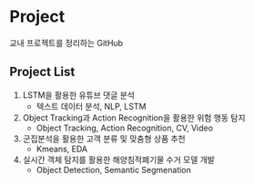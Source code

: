 # Project
교내 프로젝트를 정리하는 GitHub

## Project List
1. LSTM을 활용한 유튜브 댓글 분석
   - 텍스트 데이터 분석, NLP, LSTM
2. Object Tracking과 Action Recognition을 활용한 위험 행동 탐지
   - Object Tracking, Action Recognition, CV, Video
3. 군집분석을 활용한 고객 분류 및 맞춤형 상품 추천
   - Kmeans, EDA
4. 실시간 객체 탐지를 활용한 해양침적폐기물 수거 모델 개발
   - Object Detection, Semantic Segmenation
